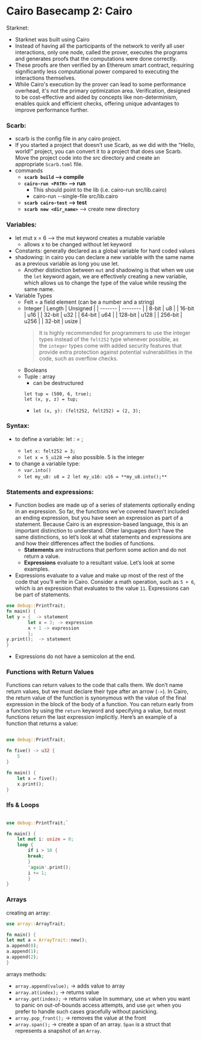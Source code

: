 # Cairo Basecamp 2: Cairo

Starknet:

- Starknet was built using Cairo
- Instead of having all the participants of the network to verify all user interactions, only one node, called the prover, executes the programs and generates proofs that the computations were done correctly.
- These proofs are then verified by an Ethereum smart contract, requiring significantly less computational power compared to executing the interactions themselves.
- While Cairo's execution by the prover can lead to some performance overhead, it's not the primary optimization area. Verification, designed to be cost-effective and aided by concepts like non-determinism, enables quick and efficient checks, offering unique advantages to improve performance further.

### Scarb:

- scarb is the config file in any cairo project.
- If you started a project that doesn’t use Scarb, as we did with the “Hello, world!” project, you can convert it to a project that does use Scarb. Move the project code into the src directory and create an appropriate `Scarb.toml` file.
- commands
  - **`scarb build` —> compile**
  - **`cairo-run <PATH>` —> run**
    - This should point to the lib (i.e. cairo-run src/lib.cairo)
    - cairo-run --single-file src/lib.cairo
  - **`scarb cairo-test` —> test**
  - **`scarb new <dir_name>`** —> create new directory

### Variables:

- let mut x = 6 —> the mut keyword creates a mutable variable
  - allows x to be changed without let keyword
- Constants: generally declared as a global variable for hard coded values
- shadowing: in cairo you can declare a new variable with the same name as a previous variable as long you use let.
  - Another distinction between `mut` and shadowing is that when we use the `let` keyword again, we are effectively creating a new variable, which allows us to change the type of the value while reusing the same name.
- Variable Types
  - Felt = a field element (can be a number and a string)
  - Integer
    | Length | Unsigned |
    | ------- | -------- |
    | 8-bit | u8 |
    | 16-bit | u16 |
    | 32-bit | u32 |
    | 64-bit | u64 |
    | 128-bit | u128 |
    | 256-bit | u256 |
    | 32-bit | usize |
    > It is highly recommended for programmers to use the integer types instead of the `felt252` type whenever possible, as the `integer` types come with added security features that provide extra protection against potential vulnerabilities in the code, such as overflow checks.
  - Booleans
  - Tuple : array
    - can be destructured
    ```
    let tup = (500, 6, true);
    let (x, y, z) = tup;
    ```
    - `let (x, y): (felt252, felt252) = (2, 3);`

### Syntax:

- to define a variable: let <variableName>: <variableType> = <variableValue>;
  - `let x: felt252 = 3;`
  - `let x = 5_u128` —> also possible. 5 is the integer
- to change a variable type:
  - `var.into()`
  - `let my_u8: u8 = 2
let my_u16: u16 = **my_u8.into();**`

### Statements and expressions:

- Function bodies are made up of a series of statements optionally ending in an expression. So far, the functions we’ve covered haven’t included an ending expression, but you have seen an expression as part of a statement. Because Cairo is an expression-based language, this is an important distinction to understand. Other languages don’t have the same distinctions, so let’s look at what statements and expressions are and how their differences affect the bodies of functions.
  - **Statements** are instructions that perform some action and do not return a value.
  - **Expressions** evaluate to a resultant value. Let’s look at some examples.
- Expressions evaluate to a value and make up most of the rest of the code that you’ll write in Cairo. Consider a math operation, such as `5 + 6`, which is an expression that evaluates to the value `11`. Expressions can be part of statements.

```rust
use debug::PrintTrait;
fn main() {
let y = {  -> statement
		let x = 3; -> expression
		x + 1 -> expression
		};
y.print();  -> statement
}
```

- Expressions do not have a semicolon at the end.

### **Functions with Return Values**

Functions can return values to the code that calls them. We don’t name return values, but we must declare their type after an arrow (`->`). In Cairo, the return value of the function is synonymous with the value of the final expression in the block of the body of a function. You can return early from a function by using the `return` keyword and specifying a value, but most functions return the last expression implicitly. Here’s an example of a function that returns a value:

```rust

use debug::PrintTrait;

fn five() -> u32 {
    5
}

fn main() {
    let x = five();
    x.print();
}
```

### Ifs & Loops

```rust

use debug::PrintTrait;`

fn main() {
	let mut i: usize = 0;
	loop {
		if i > 10 {
		break;
		}
		'again'.print();
		i += 1;
		}
}
```

### Arrays

creating an array:

```rust
use array::ArrayTrait;

fn main() {
let mut a = ArrayTrait::new();
a.append(0);
a.append(1);
a.append(2);
}
```

arrays methods:

- `array.append(value);` → adds value to array
- `array.at(index);` → returns value
- `array.get(index);` → returns value
  In summary, use `at` when you want to panic on out-of-bounds access attempts, and use `get` when you prefer to handle such cases gracefully without panicking.
- `array.pop_front();` → removes the value at the front
- `array.span();` → create a span of an array. `Span` is a struct that represents a snapshot of an `Array`.
